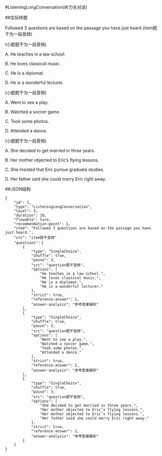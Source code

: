 #ListeningLongConversation(听力长对话)

##实际样题

Followed 3 questions are based on the passage you have just heard.(item题干为一段音频) 

(小题题干为一段音频)

A. He teaches in a law school. 

B. He loves classical music. 

C. He is a diplomat. 

D. He is a wonderful lecturer. 

(小题题干为一段音频)

A. Went to see a play. 

B. Watched a soccer game. 

C. Took some photos. 

D. Attended a dance. 

(小题题干为一段音频)

A. She decided to get married in three years. 

B. Her mother objected to Eric’s flying lessons. 

C. She insisted that Eric pursue graduate studies. 

D. Her father said she could marry Eric right away. 

##JSON结构

	{
	    "id": 1,
		"type": "ListeningLongConversation",
		"level": 3,
		"duration": 10,
		"flowable": ture,
		"recommendation-point": 1,
		"stem": "Followed 3 questions are based on the passage you have just heard.",
		"src": "item题干音频"
		"questions"：[
			{
				"type": "SingleChoice",
				"shuffle": true,
				"pause": 3,
				"src": "question题干音频",
				"options": [
			  		"He teaches in a law school.",
			  		"He loves classical music.",
			  		"He is a diplomat.",
			  		"He is a wonderful lecturer."
			    ],
			    "strict": true,
				"reference-answer": 1,
				"answer-analysis": "参考答案解析"
			},
			{
				"type": "SingleChoice",
				"shuffle": true,
				"pause": 3,
				"src": "question题干音频",
				"options": [
			  		"Went to see a play.",
			  		"Watched a soccer game.",
			  		"Took some photos.",
			  		"Attended a dance."
			    ],
				"strict": true,
				"reference-answer": 1,
				"answer-analysis": "参考答案解析"
			},
			{
				"type": "SingleChoice",
				"shuffle": true,
				"pause": 3,
				"src": "question题干音频",
				"options": [
			 		"She decided to get married in three years.",
			  		"Her mother objected to Eric’s flying lessons.",
			  		"Her mother objected to Eric’s flying lessons.",
			  		"Her father said she could marry Eric right away."
			    ],
				"strict": true,
				"reference-answer": 1,
				"answer-analysis": "参考答案解析"
			}
		]
	}